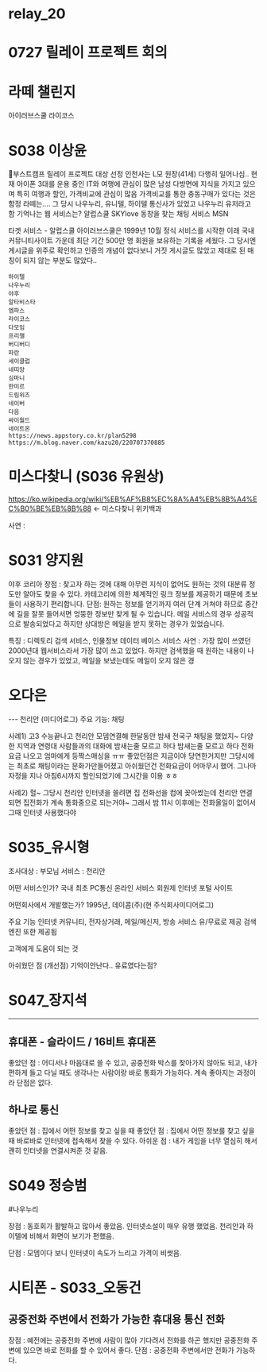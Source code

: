 # relay_20
# 0727 릴레이 프로젝트 회의
# 라떼 챌린지

아이러브스쿨
라이코스







# S038 이상윤
🌈부스트캠프 릴레이 프로젝트
대상 선정
인천사는 L모 원장(41세) 다행히 일어나심..
현재 아이폰 3대를 운용 중인 IT와 여행에 관심이 많은 남성
다방면에 지식을 가지고 있으며 특히 여행과 할인, 가격비교에 관심이 많음
가격비교를 통한 충동구매가 있다는 것은 함정
라떼는....
그 당시 나우누리, 유니텔, 하이텔 통신사가 있었고 나우누리 유저라고 함
기억나는 웹 서비스는?
알럽스쿨
SKYlove
동창을 찾는 채팅 서비스
MSN


타겟 서비스 - 알럽스쿨
 아이러브스쿨은 1999년 10월 정식 서비스를 시작한 이래 국내 커뮤니티사이트 가운데 최단 기간 500만 명 회원을 보유하는 기록을 세웠다.
 그 당시엔 게시글을 위주로 확인하고 인증의 개념이 없다보니 거짓 게시글도 많았고 제대로 된 매칭이 되지 않는 부분도 많았다..



```
하이텔
나우누리
야후
알타비스타
엠파스
라이코스 
다모임
프리챌
버디버디
파란
세이클럽
네띠앙
심마니
한미르
드림위즈
네이버
다음
싸이월드
네이트온
https://news.appstory.co.kr/plan5298
https://m.blog.naver.com/kazu20/220707370885
```
 
 # 미스다찾니 (S036 유원상)
 
 
https://ko.wikipedia.org/wiki/%EB%AF%B8%EC%8A%A4%EB%8B%A4%EC%B0%BE%EB%8B%88 <- 미스다찾니 위키백과
 
사연 : 

# S031 양지원
야후 코리아
장점 : 찾고자 하는 것에 대해 아무런 지식이 없어도 원하는 것의 대분류 정도만 알아도 찾을 수 있다.
카테고리에 의한 체계적인 링크 정보를 제공하기 때문에 초보들이 사용하기 편리합니다. 
단점: 원하는 정보를 얻기까지 여러 단계 거쳐야 하므로 중간에 길을 잘못 들어서면 엉뚱한 정보만 찾게 될 수 있습니다.
메일 서비스의 경우 성공적으로 발송되었다고 하지만 상대방은 메일을 받지 못하는 경우가 있었습니다.
 
특징 : 디렉토리 검색 서비스, 인물정보 데이터 베이스 서비스
사연 :  가장 많이 쓰였던 2000년대 웹서비스라서 가장 많이 쓰고 있었다. 하지만 검색했을 때 원하는 내용이 나오지 않는 경우가 있었고, 메일을 보냈는데도 메일이 오지 않은 경

# 오다은
 
--- 천리안 (미디어로그)
주요 기능: 채팅
 
사례1)
고3 수능끝나고 천리안 모뎀연결해 한달동안 밤새 전국구 채팅을 했었지~ 다양한 지역과 연령대 사람들과의 대화에 밤새는줄 모르고 하다 밤새는줄 모르고 하다 전화요금 나오고 엄마에게 등짝스매싱을 ㅠㅠ   좋았던점은 지금이야 당연한거지만 그당시에는 최초로 채팅이라는 문화가만들어졌고 아쉬웠던건 전화요금이 어마무시 했어. 그나마 자정을 지나 아침6시까지 할인되었기에 그시간을 이용 ㅎㅎ
 
사례2)
헐~ 그당시 천리안 인터넷을 쓸려면 집 전화선을 컴에 꽂아썼는데 천리안 연결되면
집전화가 계속 통화중으로 되는거야~
그래서 밤 11시 이후에는 전화올일이 없어서 그때 인터넷 사용했다야 
 

# S035_유시형
조사대상 : 부모님
서비스 : 천리안
 
어떤 서비스인가?
국내 최초 PC통신 온라인 서비스
회원제 인터넷 포털 사이트
 
어떤회사에서 개발했는가?
1995년, 데이콤(주)(현 주식회사미디어로그)
 
주요 기능
인터넷
커뮤니티, 전자상거래, 메일/메신저, 방송 서비스 유/무료로 제공
검색엔진 또한 제공됨
 
 
고객에게 도움이 되는 것
 
 
아쉬웠던 점 (개선점)
기억이안난다..
유료였다는점?

# S047_장지석
---
## 휴대폰 - 슬라이드 / 16비트 휴대폰
좋았던 점 : 어디서나 마음대로 쓸 수 있고, 공중전화 박스를 찾아가지 않아도 되고, 내가 편하게 들고 다닐 때도 생각나는 사람이랑 바로 통화가 가능하다. 계속 좋아지는 과정이라 단점은 없다.
## 하나로 통신
좋았던 점 : 집에서 어떤 정보를 찾고 싶을 때 좋았던 점 : 집에서 어떤 정보를 찾고 싶을 때 바로바로 인터넷에 접속해서 찾을 수 있다.
아쉬운 점 : 내가 게임을 너무 열심히 해서 괜히 인터넷을 연결시켜준 것 같음.
 
# S049 정승범
#나우누리
 
장점 : 동호회가 활발하고 많아서 좋았음. 인터넷소설이 매우 유행 했었음. 천리안과 하이텔에 비해서 화면이 보기가 편했음.
 
단점 : 모뎀이다 보니 인터넷이 속도가 느리고 가격이 비쌋음.
 
# 시티폰 - S033_오동건
## 공중전화 주변에서 전화가 가능한 휴대용 통신 전화
장점 : 예전에는 공중전화 주변에 사람이 많아 기다려서 전화를 하곤 했지만 공중전화 주변에 있으면 바로 전화를 할 수 있어서 좋다.
단점 : 공중전화 주변에서만 전화가 가능하다.
 
